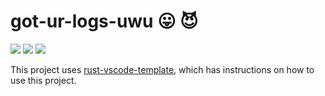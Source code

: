 <!--
Copyright (c) 2023 Sophie Katz

This file is part of got-ur-logs-uwu.

got-ur-logs-uwu is free software: you can redistribute it and/or modify it under the terms of the
GNU General Public License as published by the Free Software Foundation, either version 3 of the
License, or (at your option) any later version.

got-ur-logs-uwu is distributed in the hope that it will be useful, but WITHOUT ANY WARRANTY; without
even the implied warranty of MERCHANTABILITY or FITNESS FOR A PARTICULAR PURPOSE. See the GNU
General Public License for more details.

You should have received a copy of the GNU General Public License along with got-ur-logs-uwu. If
not, see <https://www.gnu.org/licenses/>.
-->

# got-ur-logs-uwu :stuck_out_tongue: :smiling_imp:

<img src="https://img.shields.io/badge/license-lgplv3-green" /> <img src="https://img.shields.io/badge/rust-1.74-blue" /> <img src="https://img.shields.io/badge/platform-linux%7Cmacos-lightgrey" />

This project uses [rust-vscode-template](https://github.com/sophie-katz/rust-vscode-template), which has instructions on how to use this project.